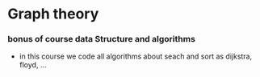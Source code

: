 # Graph theory 

### bonus of course data Structure and algorithms

- in this course we code all algorithms about seach and sort as dijkstra, floyd, ...
